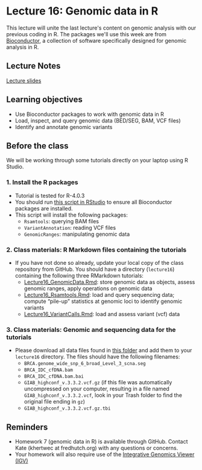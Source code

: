 # Lecture 16: Genomic data in R

This lecture will unite the last lecture's content on genomic analysis with our previous coding in R. The packages we'll use this week are from [Bioconductor](http://bioconductor.org), a collection of software specifically designed for genomic analysis in R.

## Lecture Notes
[Lecture slides](./MCB536_lecture16_GenomicDataInR.pdf)

## Learning objectives

- Use Bioconductor packages to work with genomic data in R
- Load, inspect, and query genomic data (BED/SEG, BAM, VCF files)
- Identify and annotate genomic variants

## Before the class

We will be working through some tutorials directly on your laptop using R Studio.

### 1. Install the R packages

- Tutorial is tested for R-4.0.3
- You should run [this script in RStudio](../../software/genomic_data.R) to ensure all Bioconductor packages are installed.
- This script will install the following packages:
  - `Rsamtools`: querying BAM files
  - `VariantAnnotation`: reading VCF files
  - `GenomicRanges`: manipulating genomic data

### 2. Class materials: R Markdown files containing the tutorials

- If you have not done so already, update your local copy of the class repository from GitHub. You should have a directory (`lecture16`) containing the following three RMarkdown tutorials:
  - [Lecture16_GenomicData.Rmd](Lecture16_GenomicData.Rmd): store genomic data as objects, assess genomic ranges, apply operations on genomic data
  - [Lecture16_Rsamtools.Rmd](Lecture16_Rsamtools.Rmd): load and query sequencing data; compute “pile-up” statistics at genomic loci to identify genomic variants
  - [Lecture16_VariantCalls.Rmd](Lecture16_VariantCalls.Rmd): load and assess variant (vcf) data
  
### 3. Class materials: Genomic and sequencing data for the tutorials

- Please download all data files found in [this folder](https://www.dropbox.com/sh/zoitjnobgp7l7c2/AABBIpTQcNA4lWYOFnV5dlMKa?dl=0) and add them to your `lecture16` directory. The files should have the following filenames:
  - `BRCA.genome_wide_snp_6_broad_Level_3_scna.seg`
  - `BRCA_IDC_cfDNA.bam`
  - `BRCA_IDC_cfDNA.bam.bai`
  - `GIAB_highconf_v.3.3.2.vcf.gz` (if this file was automatically uncompressed on your computer, resulting in a file named `GIAB_highconf_v.3.3.2.vcf`, look in your Trash folder to find the original file ending in `gz`)
  - `GIAB_highconf_v.3.3.2.vcf.gz.tbi`

## Reminders

- Homework 7 (genomic data in R) is available through GitHub. 
Contact Kate (khertwec at fredhutch.org) with any questions or concerns.
- Your homework will also require use of the [Integrative Genomics Viewer (IGV)](https://software.broadinstitute.org/software/igv/)

